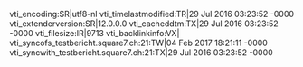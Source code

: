 vti_encoding:SR|utf8-nl
vti_timelastmodified:TR|29 Jul 2016 03:23:52 -0000
vti_extenderversion:SR|12.0.0.0
vti_cacheddtm:TX|29 Jul 2016 03:23:52 -0000
vti_filesize:IR|9713
vti_backlinkinfo:VX|
vti_syncofs_testbericht.square7.ch\:21:TW|04 Feb 2017 18:21:11 -0000
vti_syncwith_testbericht.square7.ch\:21:TX|29 Jul 2016 03:23:52 -0000
